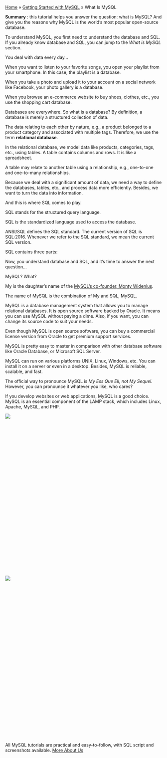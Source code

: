 [Home](https://www.mysqltutorial.org/) » [Getting Started with
MySQL](https://www.mysqltutorial.org/getting-started-with-mysql/) » What Is
MySQL



 **Summary** : this tutorial helps you answer the question: what is MySQL? And
give you the reasons why MySQL is the world’s most popular open-source
database.



To understand MySQL, you first need to understand the database and SQL. If you
already know database and SQL, you can jump to the _What is MySQL_ section.



You deal with data every day…



When you want to listen to your favorite songs, you open your playlist from
your smartphone. In this case, the playlist is a database.



When you take a photo and upload it to your account on a social network like
Facebook, your photo gallery is a database.



When you browse an e-commerce website to buy shoes, clothes, etc., you use the
shopping cart database.



Databases are everywhere. So what is a database? By definition, a database is
merely a structured collection of data.



The data relating to each other by nature, e.g., a product belonged to a
product category and associated with multiple tags. Therefore, we use the term
**relational database**.



In the relational database, we model data like products, categories, tags,
etc., using tables. A table contains columns and rows. It is like a
spreadsheet.



A table may relate to another table using a relationship, e.g., one-to-one and
one-to-many relationships.



Because we deal with a significant amount of data, we need a way to define the
databases, tables, etc., and process data more efficiently. Besides, we want
to turn the data into information.



And this is where SQL comes to play.



SQL stands for the structured query language.



SQL is the standardized language used to access the database.



ANSI/SQL defines the SQL standard. The current version of SQL is SQL:2016.
Whenever we refer to the SQL standard, we mean the current SQL version.



SQL contains three parts:



Now, you understand database and SQL, and it’s time to answer the next
question…



MySQL? What?



My is the daughter’s name of the [MySQL’s co-founder, Monty
Widenius](https://en.wikipedia.org/wiki/Michael_Widenius).



The name of MySQL is the combination of My and SQL, MySQL.



MySQL is a database management system that allows you to manage relational
databases. It is open source software backed by Oracle. It means you can use
MySQL without paying a dime. Also, if you want, you can change its source code
to suit your needs.



Even though MySQL is open source software, you can buy a commercial license
version from Oracle to get premium support services.



MySQL is pretty easy to master in comparison with other database software like
Oracle Database, or Microsoft SQL Server.



MySQL can run on various platforms UNIX, Linux, Windows, etc. You can install
it on a server or even in a desktop. Besides, MySQL is reliable, scalable, and
fast.



The official way to pronounce MySQL is _My Ess Que Ell, not My Sequel._
However, you can pronounce it whatever you like, who cares?



If you develop websites or web applications, MySQL is a good choice. MySQL is
an essential component of the LAMP stack, which includes Linux, Apache, MySQL,
and PHP.

![](https://www.mysqltutorial.org/wp-content/themes/evolution/img/left.svg)
![](data:image/svg+xml,%3Csvg%20xmlns=%22http://www.w3.org/2000/svg%22%20viewBox=%220%200%2032%2032%22%3E%3C/svg%3E)
![](https://www.mysqltutorial.org/wp-content/themes/evolution/img/right.svg)
![](data:image/svg+xml,%3Csvg%20xmlns=%22http://www.w3.org/2000/svg%22%20viewBox=%220%200%2032%2032%22%3E%3C/svg%3E)


All MySQL tutorials are practical and easy-to-follow, with SQL script and
screenshots available. [More About Us](/about-us/)


